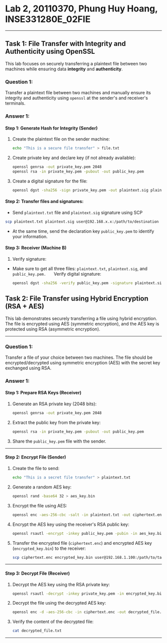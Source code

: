 # Lab 2, 20110370, Phung Huy Hoang, INSE331280E_02FIE

---

## Task 1: File Transfer with Integrity and Authenticity using OpenSSL

This lab focuses on securely transferring a plaintext file between two machines while ensuring data **integrity** and **authenticity**.

### **Question 1:**

Transfer a plaintext file between two machines and manually ensure its integrity and authenticity using `openssl` at the sender's and receiver's terminals.

### **Answer 1:**

#### **Step 1: Generate Hash for Integrity (Sender)**

1. Create the plaintext file on the sender machine:
   ```bash
   echo "This is a secure file transfer" > file.txt
   ```
2. Create private key and declare key (if not already available):

   ```bash
   openssl genrsa -out private_key.pem 2048
   openssl rsa -in private_key.pem -pubout -out public_key.pem
   ```
3. Create a digital signature for the file:

    ```bash
    openssl dgst -sha256 -sign private_key.pem -out plaintext.sig plaintext.txt
    ```

#### **Step 2: Transfer files and signatures:**

- Send `plaintext.txt` file and `plaintext.sig` signature using SCP

```bash
scp plaintext.txt plaintext.sig user@192.168.x.x:/path/to/destination
```

- At the same time, send the declaration key `public_key.pem` to identify your information.

#### **Step 3: Receiver (Machine B)**

1. Verify signature:

- Make sure to get all three files: `plaintext.txt`, `plaintext.sig`, and `public_key.pem.   ` Verify digital signature:
   ```bash
   openssl dgst -sha256 -verify public_key.pem -signature plaintext.sig plaintext.txt
   ```


## Task 2: File Transfer using Hybrid Encryption (RSA + AES)

This lab demonstrates securely transferring a file using hybrid encryption. The file is encrypted using AES (symmetric encryption), and the AES key is protected using RSA (asymmetric encryption).

---

### **Question 1:**

Transfer a file of your choice between two machines. The file should be encrypted/decrypted using symmetric encryption (AES) with the secret key exchanged using RSA.

### **Answer 1:**

#### **Step 1: Prepare RSA Keys (Receiver)**

1. Generate an RSA private key (2048 bits):
   ```bash
   openssl genrsa -out private_key.pem 2048
   ```
2. Extract the public key from the private key:
   ```bash
   openssl rsa -in private_key.pem -pubout -out public_key.pem
   ```
3. Share the `public_key.pem` file with the sender.

---

#### **Step 2: Encrypt File (Sender)**

1. Create the file to send:

   ```bash
   echo "This is a secret file transfer" > plaintext.txt
   ```

2. Generate a random AES key:

   ```bash
   openssl rand -base64 32 > aes_key.bin
   ```

3. Encrypt the file using AES:

   ```bash
   openssl enc -aes-256-cbc -salt -in plaintext.txt -out ciphertext.enc -pass file:aes_key.bin
   ```

4. Encrypt the AES key using the receiver's RSA public key:

   ```bash
   openssl rsautl -encrypt -inkey public_key.pem -pubin -in aes_key.bin -out encrypted_key.bin
   ```

5. Transfer the encrypted file (`ciphertext.enc`) and encrypted AES key (`encrypted_key.bin`) to the receiver:
   ```bash
   scp ciphertext.enc encrypted_key.bin user@192.168.1.100:/path/to/target/
   ```

---

#### **Step 3: Decrypt File (Receiver)**

1. Decrypt the AES key using the RSA private key:

   ```bash
   openssl rsautl -decrypt -inkey private_key.pem -in encrypted_key.bin -out aes_key_decrypted.bin
   ```

2. Decrypt the file using the decrypted AES key:

   ```bash
   openssl enc -d -aes-256-cbc -in ciphertext.enc -out decrypted_file.txt -pass file:aes_key_decrypted.bin
   ```

3. Verify the content of the decrypted file:
   ```bash
   cat decrypted_file.txt
   ```

---
